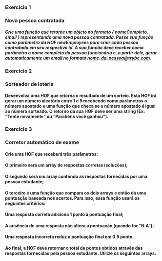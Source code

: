 ### Exercício 1

### Nova pessoa contratada

##### Crie uma função que retorne um objeto no formato { nomeCompleto, email } representando uma nova pessoa contratada. Passe sua função como parâmetro da HOF newEmployees para criar cada pessoa contratada em seu respectivo id. A sua função deve receber como parâmetro o nome completo da pessoa funcionária e, a partir dele, gerar automaticamente um email no formato nome_da_pessoa@trybe.com.

### Exercício 2

### Sorteador de loteria

#### Desenvolva uma HOF que retorna o resultado de um sorteio. Esta HOF irá gerar um número aleatório entre 1 e 5 recebendo como parâmetros o número apostado e uma função que checa se o número apostado é igual ao número sorteado. O retorno da sua HOF deve ser uma string (Ex: “Tente novamente” ou “Parabéns você ganhou”).

### Exercício 3

### Corretor automático de exame

#### Crie uma HOF que receberá três parâmetros:

#### O primeiro será um array de respostas corretas (soluções);

#### O segundo será um array contendo as respostas fornecidas por uma pessoa estudante;

#### O terceiro é uma função que compara os dois arrays e então dá uma pontuação baseada nos acertos. Para isso, essa função usará os seguintes critérios:

#### Uma resposta correta adiciona 1 ponto à pontuação final;

#### A ausência de uma resposta não altera a pontuação (quando for “N.A”);

#### Uma resposta incorreta reduz a pontuação final em 0.5 ponto.

#### Ao final, a HOF deve retornar o total de pontos obtidos através das respostas fornecidas pela pessoa estudante. Utilize os seguintes arrays: